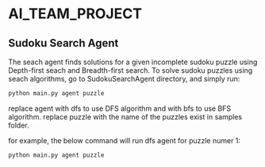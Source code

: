 # AI_TEAM_PROJECT

## Sudoku Search Agent

The seach agent finds solutions for a given incomplete sudoku puzzle using Depth-first seach and Breadth-first search.
To solve sudoku puzzles using seach algorithms, go to SudokuSearchAgent directory, and simply run:

```bash
python main.py agent puzzle
```

replace agent with dfs to use DFS algorithm and with bfs to use BFS algorithm.
replace puzzle with the name of the puzzles exist in samples folder.

for example, the below command will run dfs agent for puzzle numer 1:

```bash
python main.py agent puzzle
```